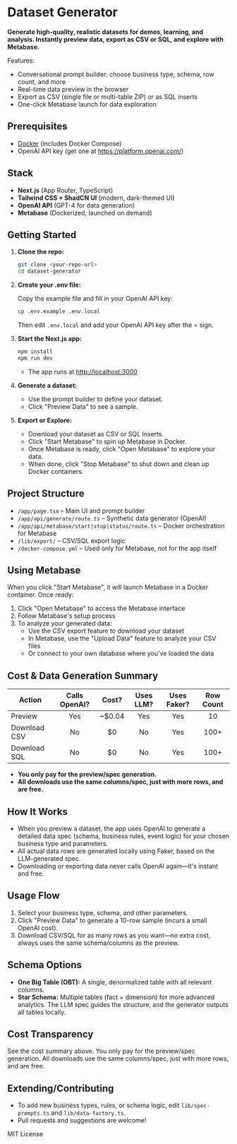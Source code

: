 # Dataset Generator

**Generate high-quality, realistic datasets for demos, learning, and analysis. Instantly preview data, export as CSV or SQL, and explore with Metabase.**

Features:

- Conversational prompt builder: choose business type, schema, row count, and more
- Real-time data preview in the browser
- Export as CSV (single file or multi-table ZIP) or as SQL inserts
- One-click Metabase launch for data exploration

## Prerequisites

- [Docker](https://www.docker.com/get-started) (includes Docker Compose)
- OpenAI API key (get one at https://platform.openai.com/)

## Stack

- **Next.js** (App Router, TypeScript)
- **Tailwind CSS + ShadCN UI** (modern, dark-themed UI)
- **OpenAI API** (GPT-4 for data generation)
- **Metabase** (Dockerized, launched on demand)

## Getting Started

1. **Clone the repo:**

   ```bash
   git clone <your-repo-url>
   cd dataset-generator
   ```

2. **Create your .env file:**

   Copy the example file and fill in your OpenAI API key:

   ```bash
   cp .env.example .env.local
   ```

   Then edit `.env.local` and add your OpenAI API key after the = sign.

3. **Start the Next.js app:**

   ```bash
   npm install
   npm run dev
   ```

   - The app runs at [http://localhost:3000](http://localhost:3000)

4. **Generate a dataset:**

   - Use the prompt builder to define your dataset.
   - Click "Preview Data" to see a sample.

5. **Export or Explore:**
   - Download your dataset as CSV or SQL Inserts.
   - Click "Start Metabase" to spin up Metabase in Docker.
   - Once Metabase is ready, click "Open Metabase" to explore your data.
   - When done, click "Stop Metabase" to shut down and clean up Docker containers.

## Project Structure

- `/app/page.tsx` – Main UI and prompt builder
- `/app/api/generate/route.ts` – Synthetic data generator (OpenAI)
- `/app/api/metabase/start|stop|status/route.ts` – Docker orchestration for Metabase
- `/lib/export/` – CSV/SQL export logic
- `/docker-compose.yml` – Used only for Metabase, not for the app itself

## Using Metabase

When you click "Start Metabase", it will launch Metabase in a Docker container. Once ready:

1. Click "Open Metabase" to access the Metabase interface
2. Follow Metabase's setup process
3. To analyze your generated data:
   - Use the CSV export feature to download your dataset
   - In Metabase, use the "Upload Data" feature to analyze your CSV files
   - Or connect to your own database where you've loaded the data

## Cost & Data Generation Summary

| Action       | Calls OpenAI? | Cost?  | Uses LLM? | Uses Faker? | Row Count |
| ------------ | :-----------: | :----: | :-------: | :---------: | :-------: |
| Preview      |      Yes      | ~$0.04 |    Yes    |     Yes     |    10     |
| Download CSV |      No       |   $0   |    No     |     Yes     |   100+    |
| Download SQL |      No       |   $0   |    No     |     Yes     |   100+    |

- **You only pay for the preview/spec generation.**
- **All downloads use the same columns/spec, just with more rows, and are free.**

## How It Works

- When you preview a dataset, the app uses OpenAI to generate a detailed data spec (schema, business rules, event logic) for your chosen business type and parameters.
- All actual data rows are generated locally using Faker, based on the LLM-generated spec.
- Downloading or exporting data never calls OpenAI again—it's instant and free.

## Usage Flow

1. Select your business type, schema, and other parameters.
2. Click "Preview Data" to generate a 10-row sample (incurs a small OpenAI cost).
3. Download CSV/SQL for as many rows as you want—no extra cost, always uses the same schema/columns as the preview.

## Schema Options

- **One Big Table (OBT):** A single, denormalized table with all relevant columns.
- **Star Schema:** Multiple tables (fact + dimension) for more advanced analytics. The LLM spec guides the structure, and the generator outputs all tables locally.

## Cost Transparency

See the cost summary above. You only pay for the preview/spec generation. All downloads use the same columns/spec, just with more rows, and are free.

## Extending/Contributing

- To add new business types, rules, or schema logic, edit `lib/spec-prompts.ts` and `lib/data-factory.ts`.
- Pull requests and suggestions are welcome!

MIT License

